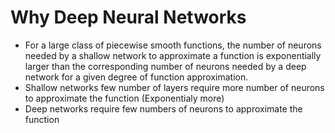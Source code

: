 # Why Deep Neural Networks

* For a large class of piecewise smooth functions, the number of neurons needed by a shallow network to approximate
a function is exponentially larger than the corresponding number of neurons needed by a deep network for a given degree of function
approximation.
* Shallow networks few number of layers require more number of neurons to approximate the function (Exponentialy more)
* Deep networks require few numbers of neurons to approximate the function
